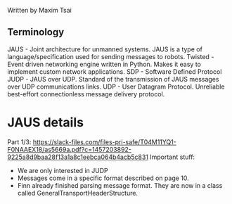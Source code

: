 Written by Maxim Tsai

## Terminology
JAUS - Joint architecture for unmanned systems. JAUS is a type of language/specification used for sending messages to robots.
Twisted - Event driven networking engine written in Python. Makes it easy to implement custom network applications.
SDP - Software Defined Protocol
JUDP - JAUS over UDP. Standard of the transmission of JAUS messages over UDP communications links.
UDP - User Datagram Protocol. Unreliable best-effort connectionless message delivery protocol.

# JAUS details
Part 1/3: https://slack-files.com/files-pri-safe/T04M11YQ1-F0NAAEX18/as5669a.pdf?c=1457203892-9225a8d9baa28f13a1a8c1eebca064b4acb5c831
Important stuff:
- We are only interested in JUDP
- Messages come in a specific format described on page 10.
- Finn already finished parsing message format. They are now in a class called GeneralTransportHeaderStructure.
